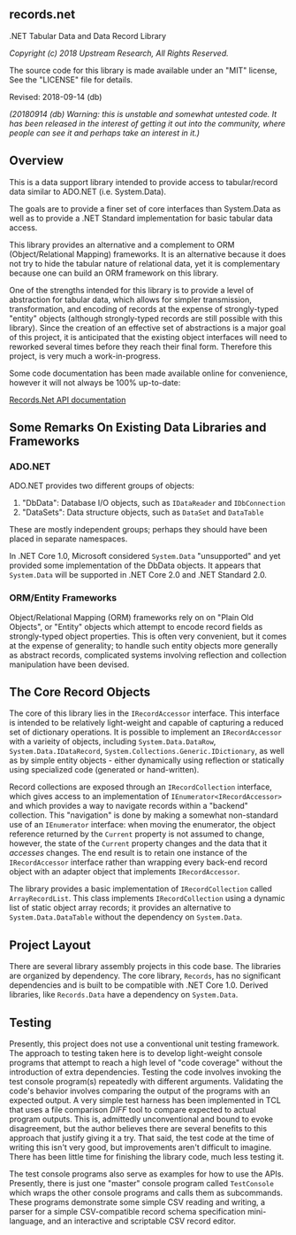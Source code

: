 records.net
-----------

.NET Tabular Data and Data Record Library

*Copyright (c) 2018 Upstream Research, All Rights Reserved.*

The source code for this library is made available under an "MIT" license,
See the "LICENSE" file for details.

Revised: 2018-09-14 (db)

_(20180914 (db) Warning: this is unstable and somewhat untested code.
It has been released in the interest of getting it out into the community,
where people can see it and perhaps take an interest in it.)_


## Overview

This is a data support library intended to provide access to tabular/record data similar to ADO.NET (i.e. System.Data).

The goals are to provide a finer set of core interfaces than System.Data
as well as to provide a .NET Standard implementation for basic tabular data access.

This library provides an alternative and a complement to ORM (Object/Relational Mapping) frameworks.
It is an alternative because it does not try to hide the tabular nature of relational data,
yet it is complementary because one can build an ORM framework on this library.

One of the strengths intended for this library is to provide a level of abstraction for tabular data,
which allows for simpler transmission, transformation, and encoding of records
at the expense of strongly-typed "entity" objects 
(although strongly-typed records are still possible with this library).
Since the creation of an effective set of abstractions is a major goal of this project,
it is anticipated that the existing object interfaces will need to reworked several times
before they reach their final form.
Therefore this project, is very much a work-in-progress.

Some code documentation has been made available online for convenience,
however it will not always be 100% up-to-date:

[Records.Net API documentation](https://upstream-research.github.io/projects/records.net/helpdocs)


## Some Remarks On Existing Data Libraries and Frameworks

### ADO.NET ###
ADO.NET provides two different groups of objects: 

1. "DbData": Database I/O objects, such as `IDataReader` and `IDbConnection`
2. "DataSets": Data structure objects, such as `DataSet` and `DataTable`

These are mostly independent groups; perhaps they should have been placed in separate namespaces.

In .NET Core 1.0, Microsoft considered `System.Data` "unsupported"
and yet provided some implementation of the DbData objects.
It appears that `System.Data` will be supported in .NET Core 2.0 and .NET Standard 2.0.

### ORM/Entity Frameworks ###
Object/Relational Mapping (ORM) frameworks rely on on "Plain Old Objects", or "Entity" objects
which attempt to encode record fields as strongly-typed object properties.
This is often very convenient, but it comes at the expense of generality;
to handle such entity objects more generally as abstract records, 
complicated systems involving reflection and collection manipulation have been devised.


## The Core Record Objects

The core of this library lies in the `IRecordAccessor` interface.
This interface is intended to be relatively light-weight
and capable of capturing a reduced set of dictionary operations.
It is possible to implement an `IRecordAccessor` with a varieity of objects,
including `System.Data.DataRow`, `System.Data.IDataRecord`, `System.Collections.Generic.IDictionary`,
as well as by simple entity objects - either dynamically using reflection 
or statically using specialized code (generated or hand-written).

Record collections are exposed through an `IRecordCollection` interface,
which gives access to an implementation of `IEnumerator<IRecordAccessor>`
and which provides a way to navigate records within a "backend" collection.
This "navigation" is done by making a somewhat non-standard use of an `IEnumerator` interface:
when moving the enumerator, the object reference returned by the `Current` property is not assumed to change,
however, the state of the `Current` property changes and the data that it _accesses_ changes.
The end result is to retain one instance of the `IRecordAccessor` interface
rather than wrapping every back-end record object with an adapter object that implements `IRecordAccessor`.

The library provides a basic implementation of `IRecordCollection` called `ArrayRecordList`.
This class implements `IRecordCollection` using a dynamic list of static object array records;
it provides an alternative to `System.Data.DataTable` without the dependency on `System.Data`.


## Project Layout

There are several library assembly projects in this code base.
The libraries are organized by dependency.
The core library, `Records`, has no significant dependencies and is built to be compatible with .NET Core 1.0.
Derived libraries, like `Records.Data` have a dependency on `System.Data`.


## Testing

Presently, this project does not use a conventional unit testing framework.
The approach to testing taken here is to develop light-weight console programs
that attempt to reach a high level of "code coverage"
without the introduction of extra dependencies.
Testing the code involves invoking the test console program(s) repeatedly with different arguments.
Validating the code's behavior involves comparing the output of the programs with an expected output.
A very simple test harness has been implemented in TCL 
that uses a file comparison _DIFF_ tool to compare expected to actual program outputs.
This is, admittedly unconventional and bound to evoke disagreement,
but the author believes there are several benefits to this approach that justify giving it a try.
That said, the test code at the time of writing this isn't very good, 
but improvements aren't difficult to imagine.
There has been little time for finishing the library code, much less testing it.

The test console programs also serve as examples for how to use the APIs.
Presently, there is just one "master" console program called `TestConsole` which wraps
the other console programs and calls them as subcommands.
These programs demonstrate some simple CSV reading and writing,
a parser for a simple CSV-compatible record schema specification mini-language,
and an interactive and scriptable CSV record editor.

